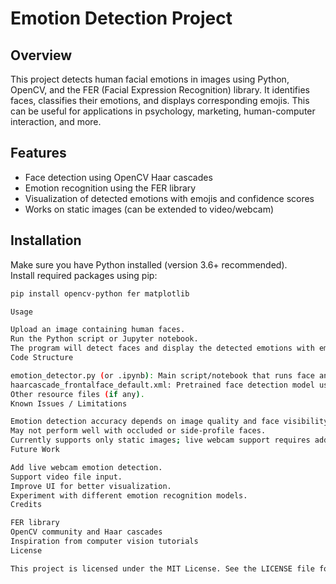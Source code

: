 # Emotion Detection Project

## Overview
This project detects human facial emotions in images using Python, OpenCV, and the FER (Facial Expression Recognition) library. It identifies faces, classifies their emotions, and displays corresponding emojis. This can be useful for applications in psychology, marketing, human-computer interaction, and more.

## Features
- Face detection using OpenCV Haar cascades
- Emotion recognition using the FER library
- Visualization of detected emotions with emojis and confidence scores
- Works on static images (can be extended to video/webcam)

## Installation
Make sure you have Python installed (version 3.6+ recommended).  
Install required packages using pip:

```bash
pip install opencv-python fer matplotlib

Usage

Upload an image containing human faces.
Run the Python script or Jupyter notebook.
The program will detect faces and display the detected emotions with emojis and confidence percentages.
Code Structure

emotion_detector.py (or .ipynb): Main script/notebook that runs face and emotion detection.
haarcascade_frontalface_default.xml: Pretrained face detection model used by OpenCV (comes bundled with OpenCV).
Other resource files (if any).
Known Issues / Limitations

Emotion detection accuracy depends on image quality and face visibility.
May not perform well with occluded or side-profile faces.
Currently supports only static images; live webcam support requires additional setup.
Future Work

Add live webcam emotion detection.
Support video file input.
Improve UI for better visualization.
Experiment with different emotion recognition models.
Credits

FER library
OpenCV community and Haar cascades
Inspiration from computer vision tutorials
License

This project is licensed under the MIT License. See the LICENSE file for details.


